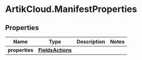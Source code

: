 # ArtikCloud.ManifestProperties

## Properties
Name | Type | Description | Notes
------------ | ------------- | ------------- | -------------
**properties** | [**FieldsActions**](FieldsActions.md) |  | 


